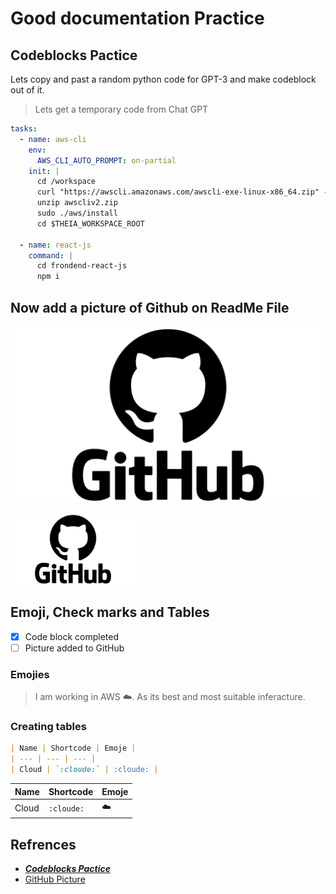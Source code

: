 # Good documentation Practice

## Codeblocks Pactice

Lets copy and past a random python code for GPT-3 and make codeblock out of it.

> Lets get a temporary code from Chat GPT
```yaml
tasks:
  - name: aws-cli
    env:
      AWS_CLI_AUTO_PROMPT: on-partial
    init: |
      cd /workspace
      curl "https://awscli.amazonaws.com/awscli-exe-linux-x86_64.zip" -o "awscliv2.zip"
      unzip awscliv2.zip
      sudo ./aws/install
      cd $THEIA_WORKSPACE_ROOT

  - name: react-js
    command: |
      cd frondend-react-js
      npm i
```

## Now add a picture of Github on ReadMe File

!["Git Hub logo"](/resources/GitHub-Logo.png)

<img width="200px" src="/resources/GitHub-Logo.png">

## Emoji, Check marks and Tables

- [x] Code block completed
- [ ] Picture added to GitHub

### Emojies

> I am working in AWS :cloud:. As its best and most suitable inferacture.

### Creating tables

``` md
| Name | Shortcode | Emoje |
| --- | --- | --- |
| Cloud | `:cloude:` | :cloude: |
```

| Name | Shortcode | Emoje |
| --- | --- | --- |
| Cloud | `:cloude:` | ☁️ |

## Refrences 

- ***[Codeblocks Pactice](https://chat.openai.com)***
- [GitHub Picture](https://www.google.com/url?sa=i&url=https%3A%2F%2Flthub.ubc.ca%2Fguides%2Fgithub-instructor-guide%2F&psig=AOvVaw0uXiuX2nwh4E59cfxl31CB&ust=1706719439658000&source=images&cd=vfe&opi=89978449&ved=0CBMQjRxqFwoTCKDJ0MTHhYQDFQAAAAAdAAAAABAE)



